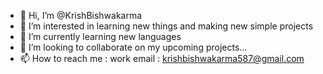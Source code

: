 - 👋 Hi, I’m @KrishBishwakarma
- 👀 I’m interested in learning new things and making new simple projects
- 🌱 I’m currently learning new languages 
- 💞️ I’m looking to collaborate on my upcoming projects...
- 📫 How to reach me : work email : krishbishwakarma587@gmail.com

<!---
KrishBishwakarma/KrishBishwakarma is a ✨ special ✨ repository because its `README.md` (this file) appears on your GitHub profile.
You can click the Preview link to take a look at your changes.
--->
